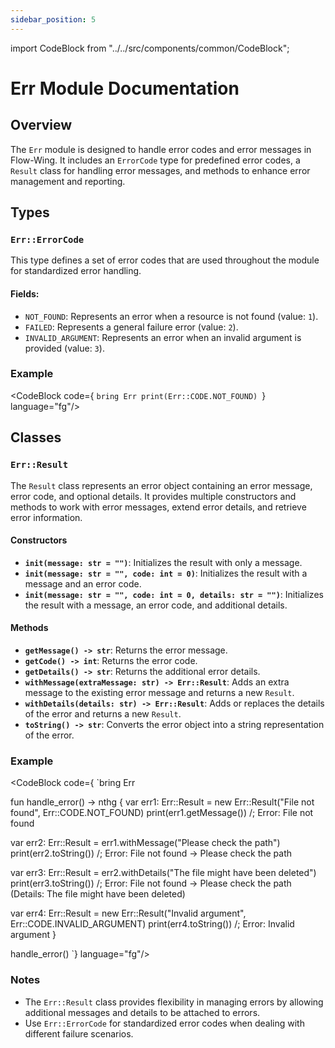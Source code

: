 ```yaml
---
sidebar_position: 5
---
```


import CodeBlock from "../../src/components/common/CodeBlock";


# Err Module Documentation

## Overview

The `Err` module is designed to handle error codes and error messages in Flow-Wing. It includes an `ErrorCode` type for predefined error codes, a `Result` class for handling error messages, and methods to enhance error management and reporting.

## Types

### `Err::ErrorCode`

This type defines a set of error codes that are used throughout the module for standardized error handling. 

#### Fields:
- `NOT_FOUND`: Represents an error when a resource is not found (value: `1`).
- `FAILED`: Represents a general failure error (value: `2`).
- `INVALID_ARGUMENT`: Represents an error when an invalid argument is provided (value: `3`).

### Example

<CodeBlock code={
`bring Err
print(Err::CODE.NOT_FOUND)
`} language="fg"/>

## Classes

### `Err::Result`

The `Result` class represents an error object containing an error message, error code, and optional details. It provides multiple constructors and methods to work with error messages, extend error details, and retrieve error information.

#### Constructors

- **`init(message: str = "")`**: Initializes the result with only a message.
- **`init(message: str = "", code: int = 0)`**: Initializes the result with a message and an error code.
- **`init(message: str = "", code: int = 0, details: str = "")`**: Initializes the result with a message, an error code, and additional details.

#### Methods

- **`getMessage() -> str`**: Returns the error message.
- **`getCode() -> int`**: Returns the error code.
- **`getDetails() -> str`**: Returns the additional error details.
- **`withMessage(extraMessage: str) -> Err::Result`**: Adds an extra message to the existing error message and returns a new `Result`.
- **`withDetails(details: str) -> Err::Result`**: Adds or replaces the details of the error and returns a new `Result`.
- **`toString() -> str`**: Converts the error object into a string representation of the error.

### Example


<CodeBlock code={
`bring Err

fun handle_error() -> nthg {
  var err1: Err::Result = new Err::Result("File not found", Err::CODE.NOT_FOUND)
  print(err1.getMessage())   /; Error: File not found

  var err2: Err::Result = err1.withMessage("Please check the path")
  print(err2.toString())     /; Error: File not found -> Please check the path

  var err3: Err::Result = err2.withDetails("The file might have been deleted")
  print(err3.toString())     /; Error: File not found -> Please check the path (Details: The file might have been deleted)

  var err4: Err::Result = new Err::Result("Invalid argument", Err::CODE.INVALID_ARGUMENT)
  print(err4.toString())     /; Error: Invalid argument
}

handle_error()
`} language="fg"/>


### Notes
- The `Err::Result` class provides flexibility in managing errors by allowing additional messages and details to be attached to errors.
- Use `Err::ErrorCode` for standardized error codes when dealing with different failure scenarios.

